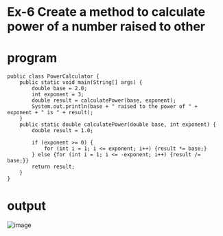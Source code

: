 # Ex-6 Create a method to calculate power of a number raised to other
# program
```
public class PowerCalculator {
    public static void main(String[] args) {
        double base = 2.0;
        int exponent = 3;
        double result = calculatePower(base, exponent);
        System.out.println(base + " raised to the power of " + exponent + " is " + result);
    }
    public static double calculatePower(double base, int exponent) {
        double result = 1.0;

        if (exponent >= 0) {
            for (int i = 1; i <= exponent; i++) {result *= base;}
        } else {for (int i = 1; i <= -exponent; i++) {result /= base;}}
        return result;
    }
}

```
# output
![image](https://github.com/Rohith-AIDS/calculation/assets/94980736/f62ba36f-325a-42de-af21-b5038a350f03)

